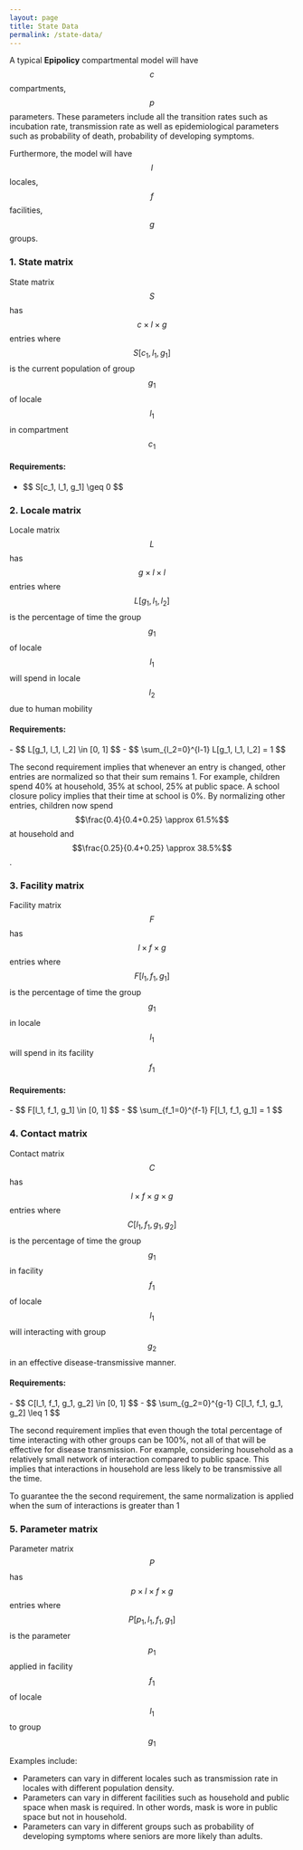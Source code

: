 ```yaml
---
layout: page
title: State Data
permalink: /state-data/
---
```


A typical **Epipolicy** compartmental model will have $$c$$ compartments, $$p$$ parameters. These parameters include all the transition rates such as incubation rate, transmission rate as well as epidemiological parameters such as probability of death, probability of developing symptoms.

Furthermore, the model will have $$l$$ locales, $$f$$ facilities, $$g$$ groups.

### 1. State matrix

State matrix $$S$$ has $$c \times l \times g$$ entries where $$S[c_1, l_1, g_1]$$ is the current population of group $$g_1$$ of locale $$l_1$$ in compartment $$c_1$$


#### Requirements:

- <div class="left-formula">$$ S[c_1, l_1, g_1] \geq 0 $$</div>

### 2. Locale matrix

Locale matrix $$L$$ has $$g \times l \times l$$ entries where $$L[g_1, l_1, l_2]$$ is the percentage of time the group $$g_1$$ of locale $$l_1$$ will spend in locale $$l_2$$ due to human mobility

#### Requirements:

<div class="left-formula" markdown="1">
- $$ L[g_1, l_1, l_2] \in [0, 1] $$
- $$ \sum_{l_2=0}^{l-1} L[g_1, l_1, l_2] = 1 $$
</div>

The second requirement implies that whenever an entry is changed, other entries are normalized so that their sum remains 1. For example, children spend 40% at household, 35% at school, 25% at public space. A school closure policy implies that their time at school is 0%. By normalizing other entries, children now spend $$\frac{0.4}{0.4+0.25} \approx 61.5%$$ at household and $$\frac{0.25}{0.4+0.25} \approx 38.5%$$.

### 3. Facility matrix

Facility matrix $$F$$ has $$l \times f \times g$$ entries where $$F[l_1, f_1, g_1]$$ is the percentage of time the group $$g_1$$ in locale $$l_1$$ will spend in its facility $$f_1$$

#### Requirements:

<div class="left-formula" markdown="1">
- $$ F[l_1, f_1, g_1] \in [0, 1] $$
- $$ \sum_{f_1=0}^{f-1} F[l_1, f_1, g_1] = 1 $$
</div>

### 4. Contact matrix

Contact matrix $$C$$ has $$l \times f \times g \times g$$ entries where $$C[l_1, f_1, g_1, g_2]$$ is the percentage of time the group $$g_1$$ in facility $$f_1$$ of locale $$l_1$$ will interacting with group $$g_2$$ in an effective disease-transmissive manner.

#### Requirements:

<div class="left-formula" markdown="1">
- $$ C[l_1, f_1, g_1, g_2] \in [0, 1] $$
- $$ \sum_{g_2=0}^{g-1} C[l_1, f_1, g_1, g_2] \leq 1 $$
</div>

The second requirement implies that even though the total percentage of time interacting with other groups can be 100%, not all of that will be effective for disease transmission. For example, considering household as a relatively small network of interaction compared to public space. This implies that interactions in household are less likely to be transmissive all the time.

To guarantee the the second requirement, the same normalization is applied when the sum of interactions is greater than 1

### 5. Parameter matrix

Parameter matrix $$P$$ has $$p \times l \times f \times g$$ entries where $$P[p_1, l_1, f_1, g_1]$$ is the parameter $$p_1$$ applied in facility $$f_1$$ of locale $$l_1$$ to group $$g_1$$

Examples include:
- Parameters can vary in different locales such as transmission rate in locales with different population density.
- Parameters can vary in different facilities such as household and public space when mask is required. In other words, mask is wore in public space but not in household.
- Parameters can vary in different groups such as probability of developing symptoms where seniors are more likely than adults.
